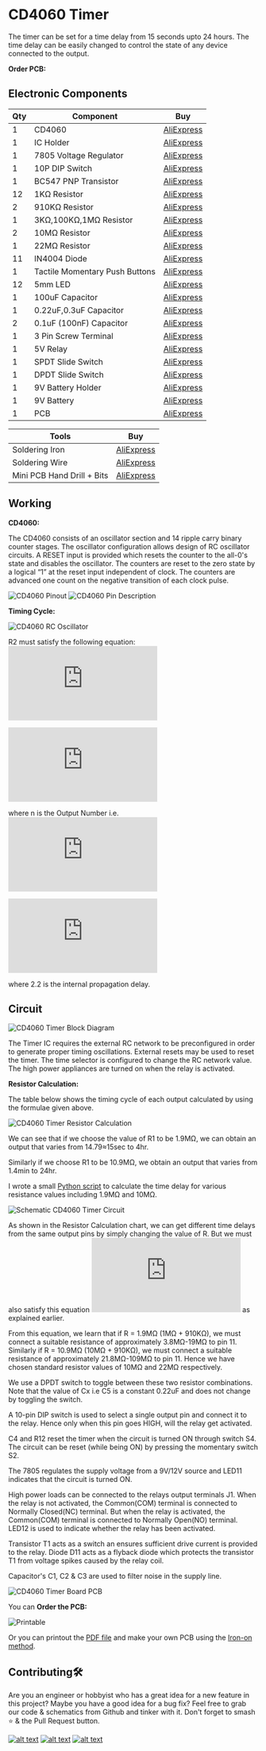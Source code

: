 # CD4060 Timer

The timer can be set for a time delay from 15 seconds upto 24 hours.
The time delay can be easily changed to control the state of any device connected to the output.

**Order PCB:**

## Electronic Components
| Qty | Component | Buy |
| ------------- | ------------- | ------------- |
| 1 | CD4060 |[AliExpress](http://s.click.aliexpress.com/e/kyO7qcg) |
| 1 | IC Holder |[AliExpress](http://s.click.aliexpress.com/e/cHvnfsrA) |
| 1 | 7805 Voltage Regulator |[AliExpress](http://s.click.aliexpress.com/e/b1D8MbCk) |
| 1 | 10P DIP Switch |[AliExpress](http://s.click.aliexpress.com/e/bWTOIl7K) |
| 1 | BC547 PNP Transistor |[AliExpress](http://s.click.aliexpress.com/e/bpL0Irsk) |
| 12 | 1KΩ Resistor |[AliExpress](http://s.click.aliexpress.com/e/bh4eqrQs) |
| 2 | 910KΩ Resistor |[AliExpress](http://s.click.aliexpress.com/e/bh4eqrQs) |
| 1 | 3KΩ,100KΩ,1MΩ Resistor |[AliExpress](http://s.click.aliexpress.com/e/bh4eqrQs) |
| 2 | 10MΩ Resistor |[AliExpress](http://s.click.aliexpress.com/e/bQYFOHo4) |
| 1 | 22MΩ Resistor |[AliExpress](http://s.click.aliexpress.com/e/bQYFOHo4) |
| 11 | IN4004 Diode |[AliExpress](http://s.click.aliexpress.com/e/HW1fm16) |
| 1 | Tactile Momentary Push Buttons |[AliExpress](http://s.click.aliexpress.com/e/c77Ajrpq) |
| 12 | 5mm LED |[AliExpress](http://s.click.aliexpress.com/e/wuFpLXS) |
| 1 | 100uF Capacitor |[AliExpress](http://s.click.aliexpress.com/e/c9FHzl5W) |
| 1 | 0.22uF,0.3uF Capacitor |[AliExpress](http://s.click.aliexpress.com/e/byQG0DZW) |
| 2 | 0.1uF (100nF) Capacitor |[AliExpress](http://s.click.aliexpress.com/e/byQG0DZW) |
| 1 | 3 Pin Screw Terminal |[AliExpress](http://s.click.aliexpress.com/e/bj5UNUs0) |
| 1 | 5V Relay |[AliExpress](http://s.click.aliexpress.com/e/xyrHlu8) |
| 1 | SPDT Slide Switch |[AliExpress](http://s.click.aliexpress.com/e/cDjWUvjK) |
| 1 | DPDT Slide Switch |[AliExpress](http://s.click.aliexpress.com/e/bCi1v5gk) |
| 1 | 9V Battery Holder |[AliExpress](http://s.click.aliexpress.com/e/c3jbp72Y) |
| 1 | 9V Battery |[AliExpress](http://s.click.aliexpress.com/e/bbDirGHE) |
| 1 | PCB |[AliExpress](http://s.click.aliexpress.com/e/dhgwzKY) |


| Tools | Buy |
|--|--|
|Soldering Iron|[AliExpress](http://s.click.aliexpress.com/e/E83bSJI) |
|Soldering Wire|[AliExpress](http://s.click.aliexpress.com/e/PdhB0nm) |
|Mini PCB Hand Drill + Bits|[AliExpress](http://s.click.aliexpress.com/e/b93tomjI) |

## Working
**CD4060:**

The CD4060 consists of an oscillator section and 14 ripple carry binary counter stages. The oscillator configuration allows design of RC oscillator circuits. A RESET input is provided which resets the counter to the all-0's state and disables the oscillator. The counters are reset to the zero state by a logical “1” at the reset input independent of clock. The counters are advanced one count on the negative transition of each clock pulse.

![CD4060 Pinout](https://github.com/jonathanrjpereira/CD4060-Timer/blob/master/img/pinout.png)
![CD4060 Pin Description](https://github.com/jonathanrjpereira/CD4060-Timer/blob/master/img/pindescription.png)

**Timing Cycle:**

![CD4060 RC Oscillator](https://github.com/jonathanrjpereira/CD4060-Timer/blob/master/img/ICBD.png)

R2 must satisfy the following equation: ![R2 R1](https://latex.codecogs.com/png.latex?2R_%7B1%7D%5Cleq%20R_%7B2%7D%20%5Cleq%2010R_%7B1%7D)

![time](https://latex.codecogs.com/png.latex?%5Clarge%20Time%20%3D%20t%20%3D%20%5Cfrac%7B2%5E%7Bn%7D%7D%7Bf_%7Bosc%7D%7D)

where n is the Output Number i.e. ![Qn](https://latex.codecogs.com/png.latex?%5Clarge%20Q_%7Bn%7D)

![Fosc](https://latex.codecogs.com/png.latex?f_%7Bosc%7D%20%3D%20%5Cfrac%7B1%7D%7B2.2%20%5Ctimes%20R_%7B1%7D%20%5Ctimes%20C_%7BX%7D%7D)

where 2.2 is the internal propagation delay.

## Circuit

![CD4060 Timer Block Diagram](https://github.com/jonathanrjpereira/CD4060-Timer/blob/master/img/BD.png)

The Timer IC requires the external RC network to be preconfigured in order to generate proper timing oscillations. External resets may be used to reset the timer. The time selector is configured to change the RC network value. The high power appliances are turned on when the relay is activated.

**Resistor Calculation:**

The table below shows the timing cycle of each output calculated by using the formulae given above.

![CD4060 Timer Resistor Calculation](https://github.com/jonathanrjpereira/CD4060-Timer/blob/master/img/time.png)

We can see that if we choose the value of R1 to be 1.9MΩ, we can obtain an output that varies from 14.79≈15sec to 4hr.

Similarly if we choose R1 to be 10.9MΩ, we obtain an output that varies from 1.4min to 24hr.

I wrote a small [Python script](https://github.com/jonathanrjpereira/CD4060-Timer/blob/master/time.py) to calculate the time delay for various resistance values including 1.9MΩ and 10MΩ.

![Schematic CD4060 Timer Circuit](https://github.com/jonathanrjpereira/CD4060-Timer/blob/master/img/sch.png)

As shown in the Resistor Calculation chart, we can get different time delays from the same output pins by simply changing the value of R. But we must also satisfy this equation ![R2 R1](https://latex.codecogs.com/png.latex?2R_%7B1%7D%5Cleq%20R_%7B2%7D%20%5Cleq%2010R_%7B1%7D) as explained earlier.

From this equation, we learn that if R = 1.9MΩ (1MΩ + 910KΩ), we must connect a suitable resistance of approximately 3.8MΩ-19MΩ to pin 11. Similarly if
R = 10.9MΩ (10MΩ + 910KΩ), we must connect a suitable resistance of approximately 21.8MΩ-109MΩ to pin 11. Hence we have chosen standard resistor values of 10MΩ and 22MΩ respectively.

We use a DPDT switch to toggle between these two resistor combinations. Note that the value of Cx i.e C5 is a constant 0.22uF and does not change by toggling the switch.

A 10-pin DIP switch is used to select a single output pin and connect it to the relay. Hence only when this pin goes HIGH, will the relay get activated.

C4 and R12 reset the timer when the circuit is turned ON through switch S4. The circuit can be reset (while being ON) by pressing the momentary switch S2.

The 7805 regulates the supply voltage from a 9V/12V source and LED11 indicates that the circuit is turned ON.

High power loads can be connected to the relays output terminals J1. When the relay is not activated, the Common(COM) terminal is connected to Normally Closed(NC) terminal. But when the relay is activated, the Common(COM) terminal is connected to Normally Open(NO) terminal. LED12 is used to indicate whether the relay has been activated.

Transistor T1 acts as a switch an ensures sufficient drive current is provided to the relay. Diode D11 acts as a flyback diode which protects the transistor T1 from voltage spikes caused by the relay coil.

Capacitor's C1, C2 & C3 are used to filter noise in the supply line.

![CD4060 Timer Board PCB](https://github.com/jonathanrjpereira/CD4060-Timer/blob/master/img/brd.png)

You can **Order the PCB:** []()

![Printable](https://github.com/jonathanrjpereira/CD4060-Timer/blob/master/img/print1.png)

Or you can printout the [PDF file](https://github.com/jonathanrjpereira/CD4060-Timer/blob/master/img/printable.pdf) and make your own PCB using the [Iron-on method]().

## Contributing🛠
Are you an engineer or hobbyist who has a great idea for a new feature in this project? Maybe you have a good idea for a bug fix? Feel free to grab our code & schematics from Github and tinker with it. Don't forget to smash ⭐️ & the Pull Request button.

[![alt text][1.1]][1] [![alt text][2.1]][2] [![alt text][3.1]][3]

[1.1]: https://github.com/jonathanrjpereira/Social-Media-README/blob/master/youtube.png (YouTube)
[2.1]: https://github.com/jonathanrjpereira/Social-Media-README/blob/master/instagram.png (Instagram)
[3.1]: https://github.com/jonathanrjpereira/Social-Media-README/blob/master/github.png (GitHub)

[1]: https://www.youtube.com/channel/UCRW-41O1vy98KKgJRQoYzdg
[2]: https://www.instagram.com/electroguruji/
[3]: https://github.com/jonathanrjpereira
